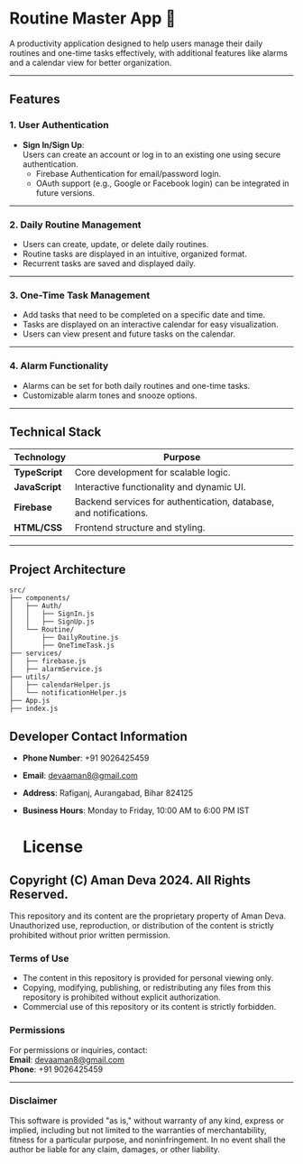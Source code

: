 # Routine Master App 📅

A productivity application designed to help users manage their daily routines and one-time tasks effectively, with additional features like alarms and a calendar view for better organization.

---

## **Features**

### 1. **User Authentication**  
   - **Sign In/Sign Up**:  
     Users can create an account or log in to an existing one using secure authentication.  
     - Firebase Authentication for email/password login.
     - OAuth support (e.g., Google or Facebook login) can be integrated in future versions.

---

### 2. **Daily Routine Management**  
   - Users can create, update, or delete daily routines.  
   - Routine tasks are displayed in an intuitive, organized format.  
   - Recurrent tasks are saved and displayed daily.

---

### 3. **One-Time Task Management**  
   - Add tasks that need to be completed on a specific date and time.  
   - Tasks are displayed on an interactive calendar for easy visualization.  
   - Users can view  present and future tasks on the calendar.

---

### 4. **Alarm Functionality**  
   - Alarms can be set for both daily routines and one-time tasks.    
   - Customizable alarm tones and snooze options.

---

## **Technical Stack**

| **Technology**    | **Purpose**                                 |
|--------------------|---------------------------------------------|
| **TypeScript**     | Core development for scalable logic.       |
| **JavaScript**     | Interactive functionality and dynamic UI.  |
| **Firebase**       | Backend services for authentication, database, and notifications. |
| **HTML/CSS**       | Frontend structure and styling.            |

---

## **Project Architecture**

```plaintext
src/
├── components/
│   ├── Auth/
│   │   ├── SignIn.js
│   │   ├── SignUp.js
│   └── Routine/
│       ├── DailyRoutine.js
│       ├── OneTimeTask.js
├── services/
│   ├── firebase.js
│   ├── alarmService.js
├── utils/
│   ├── calendarHelper.js
│   └── notificationHelper.js
├── App.js
├── index.js
```

## **Developer Contact Information**

- **Phone Number**: +91 9026425459  
- **Email**: devaaman8@gmail.com  
- **Address**: Rafiganj, Aurangabad, Bihar 824125  
- **Business Hours**: Monday to Friday, 10:00 AM to 6:00 PM IST

  # **License**

## Copyright (C) Aman Deva 2024. All Rights Reserved.

This repository and its content are the proprietary property of Aman Deva. Unauthorized use, reproduction, or distribution of the content is strictly prohibited without prior written permission.

### **Terms of Use**
- The content in this repository is provided for personal viewing only.
- Copying, modifying, publishing, or redistributing any files from this repository is prohibited without explicit authorization.
- Commercial use of this repository or its content is strictly forbidden.

### **Permissions**
For permissions or inquiries, contact:  
**Email**: devaaman8@gmail.com  
**Phone**: +91 9026425459

---

### Disclaimer
This software is provided "as is," without warranty of any kind, express or implied, including but not limited to the warranties of merchantability, fitness for a particular purpose, and noninfringement. In no event shall the author be liable for any claim, damages, or other liability.
